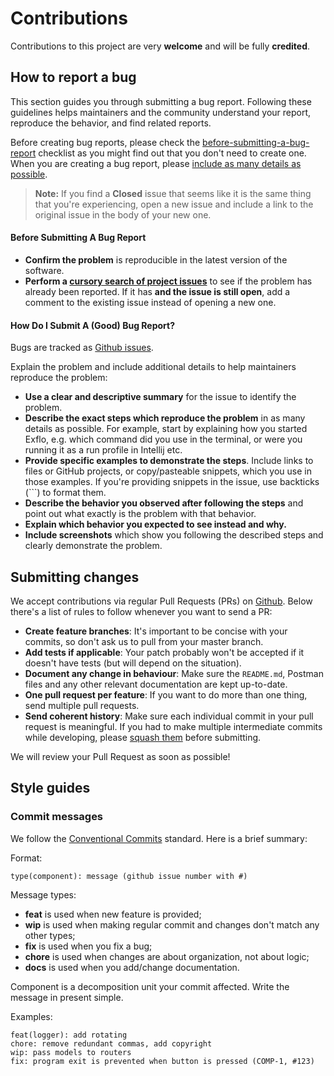# Contributions

Contributions to this project are very **welcome** and will be fully **credited**.

## How to report a bug

This section guides you through submitting a bug report. Following these guidelines helps maintainers and the community understand your report, reproduce the behavior, and find related reports.

Before creating bug reports, please check the [before-submitting-a-bug-report](#before-submitting-a-bug-report) checklist as you might find out that you don't need to create one. When you are creating a bug report, please [include as many details as possible](#how-do-i-submit-a-good-bug-report).

> **Note:** If you find a **Closed** issue that seems like it is the same thing that you're experiencing, open a new issue and include a link to the original issue in the body of your new one.

#### Before Submitting A Bug Report

- **Confirm the problem** is reproducible in the latest version of the software.
- **Perform a [cursory search of project issues](https://github.com/41North/matomo-fast/issues)** to see if the problem has already been reported. If it has **and the issue is still open**, add a comment to the existing issue instead of opening a new one.

#### How Do I Submit A (Good) Bug Report?

Bugs are tracked as [Github issues](https://github.com/41North/matomo-fast/issues).

Explain the problem and include additional details to help maintainers reproduce the problem:

- **Use a clear and descriptive summary** for the issue to identify the problem.
- **Describe the exact steps which reproduce the problem** in as many details as possible. For example, start by explaining how you started Exflo, e.g. which command did you use in the terminal, or were you running it as a run profile in Intellij etc.
- **Provide specific examples to demonstrate the steps**. Include links to files or GitHub projects, or copy/pasteable snippets, which you use in those examples. If you're providing snippets in the issue, use backticks (```) to format them.
- **Describe the behavior you observed after following the steps** and point out what exactly is the problem with that behavior.
- **Explain which behavior you expected to see instead and why.**
- **Include screenshots** which show you following the described steps and clearly demonstrate the problem.

## Submitting changes

We accept contributions via regular Pull Requests (PRs) on [Github](https://github.com/41North/matomo-fast). Below there's a list of rules to follow whenever you want to send a PR:

- **Create feature branches**: It's important to be concise with your commits, so don't ask us to pull from your master branch.
- **Add tests if applicable**: Your patch probably won't be accepted if it doesn't have tests (but will depend on the situation).
- **Document any change in behaviour**: Make sure the `README.md`, Postman files and any other relevant documentation are kept up-to-date.
- **One pull request per feature**: If you want to do more than one thing, send multiple pull requests.
- **Send coherent history**: Make sure each individual commit in your pull request is meaningful. If you had to make multiple intermediate commits while developing, please [squash them](http://www.git-scm.com/book/en/v2/Git-Tools-Rewriting-History#Changing-Multiple-Commit-Messages) before submitting.

We will review your Pull Request as soon as possible!

## Style guides

### Commit messages

We follow the [Conventional Commits](https://www.conventionalcommits.org/en/v1.0.0/) standard. Here is a brief summary:

Format:

`type(component): message (github issue number with #)`

Message types:

- **feat** is used when new feature is provided;
- **wip** is used when making regular commit and changes don't match any other types;
- **fix** is used when you fix a bug;
- **chore** is used when changes are about organization, not about logic;
- **docs** is used when you add/change documentation.

Component is a decomposition unit your commit affected. Write the message in present simple.

Examples:

```
feat(logger): add rotating
chore: remove redundant commas, add copyright
wip: pass models to routers
fix: program exit is prevented when button is pressed (COMP-1, #123)
```
